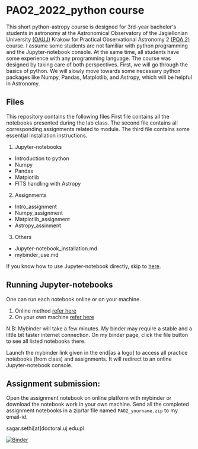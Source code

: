 # PAO2_2022_python course
This short python-astropy course is designed for 3rd-year bachelor's students in astronomy at the Astronomical Observatory of the Jagiellonian University [(OAUJ)](http://www.oa.uj.edu.pl/index.en.html) Krakow for Practical Observational Astronomy 2 [(POA 2)]() course. I assume some students are not familiar with python programming and the Jupyter-notebook console. At the same time, all students have some experience with any programming language. The course was designed by taking care of both perspectives. First, we will go through the basics of python. We will slowly move towards some necessary python packages like  Numpy, Pandas, Matplotlib, and Astropy, which will be helpful in Astronomy.

## Files
This repository contains the following files
First file contains all the notebooks presented during the lab class. The second file contains all corresponding assignments related to module. The third file contains some essential installation instructions.
1. Jupyter-notebooks
* Introduction to python
* Numpy
* Pandas
* Matplotlib
* FITS handling with Astropy
2. Assignments
* Intro_assignment
* Numpy_assignment
* Matplotlib_assignment
* Astropy_assinment
3. Others
* Jupyter-notebook_installation.md
* mybinder_use.md

If you know how to use Jupyter-notebook directly, skip to [here](/assignments).
## Running Jupyter-notebooks
One can run each notebook online or on your machine.
1. Online method [refer here](/others/mybinder_use.md)
2. On your own machine [refer here](/others/Jupyter-notebook_installation.md)

N.B: Mybinder will take a few minutes. My binder may require a stable and a little bit faster internet connection. On my binder page, click the file button to see all listed notebooks there. 

Launch the mybinder link given in the end[as a logo] to access all practice notebooks (from class) and assignments. It will redirect to an online Jupyter-notebook console.

## Assignment submission:
Open the assignment notebook on online platform with mybinder  or download the notebook work in your own machine.
Send all the completed assignment notebooks in a zip/tar file named ```PAO2_yourname.zip``` to my email-id.

sagar.sethi[at]doctoral.uj.edu.pl

[![Binder](https://mybinder.org/badge_logo.svg)](https://mybinder.org/v2/gh/sagar-sethi/PAO2_2022_python/main?labpath=%2Fassignments%2FIntro_assignment.ipynb)
